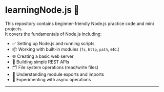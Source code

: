# learningNode.js 🚀

This repository contains beginner-friendly Node.js practice code and mini projects.  
It covers the fundamentals of Node.js including:

- ✅ Setting up Node.js and running scripts
- 📦 Working with built-in modules (`fs`, `http`, `path`, etc.)
- 🌐 Creating a basic web server
- 🔗 Building simple REST APIs
- 🗂️ File system operations (read/write files)
- 📁 Understanding module exports and imports
- 🧪 Experimenting with async operations

---